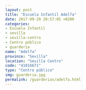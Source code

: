 ```yaml
---
layout: post
title: "Escuela Infantil Adelfa"
date: 2017-09-20 20:57:05 +0200
categories:
- Escuela Infantil
- sevilla
- sevilla-centro
- Centro público
- guarderia
name: "Adelfa"
province: "Sevilla"
location: "Sevilla Centro"
code: "41016671"
type: "Centro público"
img: guarderia.jpg
permalink: /guarderias/adelfa.html
---
```

